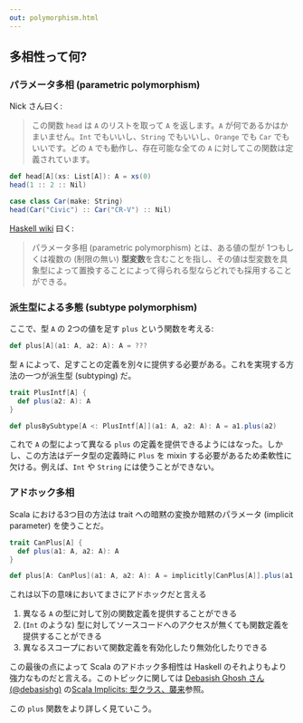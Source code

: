 ```yaml
---
out: polymorphism.html
---
```


多相性って何?
-----------

### パラメータ多相 (parametric polymorphism)

Nick さん曰く:

> この関数 `head` は `A` のリストを取って `A` を返します。`A` が何であるかはかまいません。`Int` でもいいし、`String` でもいいし、`Orange` でも `Car` でもいいです。どの `A` でも動作し、存在可能な全ての `A` に対してこの関数は定義されています。

```scala mdoc:reset
def head[A](xs: List[A]): A = xs(0)
head(1 :: 2 :: Nil)

case class Car(make: String)
head(Car("Civic") :: Car("CR-V") :: Nil)
```

[Haskell wiki](http://www.haskell.org/haskellwiki/Polymorphism) 曰く:

> パラメータ多相 (parametric polymorphism) とは、ある値の型が 1つもしくは複数の (制限の無い) **型変数**を含むことを指し、その値は型変数を具象型によって置換することによって得られる型ならどれでも採用することができる。

### 派生型による多態 (subtype polymorphism)

ここで、型 `A` の 2つの値を足す `plus` という関数を考える:

```scala mdoc
def plus[A](a1: A, a2: A): A = ???
```

型 `A` によって、足すことの定義を別々に提供する必要がある。これを実現する方法の一つが派生型 (subtyping) だ。

```scala mdoc
trait PlusIntf[A] {
  def plus(a2: A): A
}

def plusBySubtype[A <: PlusIntf[A]](a1: A, a2: A): A = a1.plus(a2)
```

これで `A` の型によって異なる `plus` の定義を提供できるようにはなった。しかし、この方法はデータ型の定義時に `Plus` を mixin する必要があるため柔軟性に欠ける。例えば、`Int` や `String` には使うことができない。

### アドホック多相

Scala における3つ目の方法は trait への暗黙の変換か暗黙のパラメータ (implicit parameter) を使うことだ。

```scala mdoc
trait CanPlus[A] {
  def plus(a1: A, a2: A): A
}

def plus[A: CanPlus](a1: A, a2: A): A = implicitly[CanPlus[A]].plus(a1, a2)
```

これは以下の意味においてまさにアドホックだと言える

1. 異なる `A` の型に対して別の関数定義を提供することができる
2. (`Int` のような) 型に対してソースコードへのアクセスが無くても関数定義を提供することができる
3. 異なるスコープにおいて関数定義を有効化したり無効化したりできる

この最後の点によって Scala のアドホック多相性は Haskell のそれよりもより強力なものだと言える。このトピックに関しては [Debasish Ghosh さん (@debasishg)](https://twitter.com/debasishg) の[Scala Implicits: 型クラス、襲来](http://eed3si9n.com/ja/scala-implicits-type-classes)参照。

この `plus` 関数をより詳しく見ていこう。

